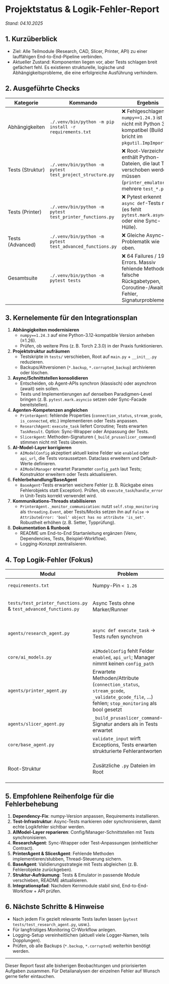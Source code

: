 # Projektstatus & Logik-Fehler-Report

*Stand: 04.10.2025*

## 1. Kurzüberblick
- Ziel: Alle Teilmodule (Research, CAD, Slicer, Printer, API) zu einer lauffähigen End-to-End-Pipeline verbinden.
- Aktueller Zustand: Komponenten liegen vor, aber Tests schlagen breit gefächert fehl. Es existieren strukturelle, logische und Abhängigkeitsprobleme, die eine erfolgreiche Ausführung verhindern.

## 2. Ausgeführte Checks
| Kategorie | Kommando | Ergebnis |
| --- | --- | --- |
| Abhängigkeiten | `./.venv/bin/python -m pip install -r requirements.txt` | ❌ Fehlgeschlagen. `numpy==1.24.3` ist nicht mit Python 3.12 kompatibel (Build bricht im `pkgutil.ImpImporter`). |
| Tests (Struktur) | `./.venv/bin/python -m pytest test_project_structure.py` | ❌ Root-Verzeichnis enthält Python-Dateien, die laut Test verschoben werden müssen (`printer_emulator.py`, mehrere `test_*.py`). |
| Tests (Printer) | `./.venv/bin/python -m pytest test_printer_functions.py` | ❌ Pytest erkennt `async def`-Tests nicht (es fehlt `pytest.mark.asyncio` oder eine Sync-Hülle). |
| Tests (Advanced) | `./.venv/bin/python -m pytest test_advanced_functions.py` | ❌ Gleiche Async-Problematik wie oben. |
| Gesamtsuite | `./.venv/bin/python -m pytest tests` | ❌ 64 Failures / 19 Errors. Massiv fehlende Methoden, falsche Rückgabetypen, Coroutine-/Await-Fehler, Signaturprobleme. |

## 3. Kernelemente für den Integrationsplan
1. **Abhängigkeiten modernisieren**  
   - `numpy==1.24.3` auf eine Python-3.12-kompatible Version anheben (≥1.26).  
   - Prüfen, ob weitere Pins (z. B. Torch 2.3.0) in der Praxis funktionieren.
2. **Projektstruktur aufräumen**  
   - Testskripte in `tests/` verschieben, Root auf `main.py` + `__init__.py` reduzieren.  
   - Backups/Altversionen (`*.backup`, `*.corrupted_backup`) archivieren oder löschen.
3. **Async/Schnittstellen konsolidieren**  
   - Entscheiden, ob Agent-APIs synchron (klassisch) oder asynchron (await) sein sollen.  
   - Tests und Implementierungen auf denselben Paradigmen-Level bringen (z. B. `pytest.mark.asyncio` setzen oder Sync-Facade bereitstellen).
4. **Agenten-Kompetenzen angleichen**  
   - `PrinterAgent`: fehlende Properties (`connection_status`, `stream_gcode`, `is_connected`, etc.) implementieren oder Tests anpassen.  
   - `ResearchAgent`: `execute_task` liefert Coroutine; Tests erwarten `TaskResult`. Option: Sync-Wrapper oder Anpassung der Tests.  
   - `SlicerAgent`: Methoden-Signaturen (`_build_prusaslicer_command`) stimmen nicht mit Tests überein.
5. **AI-Model-Layer korrigieren**  
   - `AIModelConfig` akzeptiert aktuell keine Felder wie `enabled` oder `api_url`, die Tests voraussetzen. Dataclass erweitern und Default-Werte definieren.  
   - `AIModelManager` erwartet Parameter `config_path` laut Tests; Konstruktor erweitern oder Tests aktualisieren.
6. **Fehlerbehandlung/BaseAgent**  
   - `BaseAgent`-Tests erwarten weichere Fehler (z. B. Rückgabe eines Fehlerobjekts statt Exception). Prüfen, ob `execute_task`/`handle_error` in Unit-Tests korrekt verwendet wird.
7. **Kommunikations-Threads stabilisieren**  
   - `PrinterAgent._monitor_communication`: nutzt `self.stop_monitoring` als `threading.Event`, aber Tests/Mocks setzen ihn auf `False` → `AttributeError: 'bool' object has no attribute 'is_set'`. Robustheit erhöhen (z. B. Setter, Typprüfung).
8. **Dokumentation & Runbook**  
   - README um End-to-End Startanleitung ergänzen (Venv, Dependencies, Tests, Beispiel-Workflow).  
   - Logging-Konzept zentralisieren.

## 4. Top Logik-Fehler (Fokus)
| Modul | Problem | Auswirkung |
| --- | --- | --- |
| `requirements.txt` | Numpy-Pin `< 1.26` | Installationsstop auf Python 3.12. |
| `tests/test_printer_functions.py` & `test_advanced_functions.py` | Async Tests ohne Marker/Runner | Tests laufen nicht, unabhängig von Implementierung. |
| `agents/research_agent.py` | `async def execute_task` → Tests rufen synchron | Alle Tests erhalten Coroutine statt `TaskResult`. |
| `core/ai_models.py` | `AIModelConfig` fehlt Felder `enabled`, `api_url`; Manager nimmt keinen `config_path` | Mehrere Tests brechen mit `TypeError`. |
| `agents/printer_agent.py` | Erwartete Methoden/Attribute (`connection_status`, `stream_gcode`, `_validate_gcode_file`, …) fehlen; `stop_monitoring` als bool gesetzt | Ca. 15 Tests scheitern, Threads crashen, Funktionen unvollständig. |
| `agents/slicer_agent.py` | `_build_prusaslicer_command`-Signatur anders als in Tests erwartet | Kernfunktion nicht testbar. |
| `core/base_agent.py` | `validate_input` wirft Exceptions, Tests erwarten strukturierte Fehlerantworten | Mehrere BaseAgent-Tests scheitern. |
| Root-Struktur | Zusätzliche `.py` Dateien im Root | Struktur-Test rot; erschwert saubere Paketbildung. |

## 5. Empfohlene Reihenfolge für die Fehlerbehebung
1. **Dependency-Fix**: numpy-Version anpassen, Requirements installieren.  
2. **Test-Infrastruktur**: Async-Tests markieren oder synchronisieren, damit echte Logikfehler sichtbar werden.  
3. **AIModel-Layer reparieren**: Config/Manager-Schnittstellen mit Tests synchronisieren.  
4. **ResearchAgent**: Sync-Wrapper oder Test-Anpassungen (einheitlicher Contract).  
5. **PrinterAgent & SlicerAgent**: Fehlende Methoden implementieren/stubben, Thread-Steuerung sichern.  
6. **BaseAgent**: Validierungsstrategie mit Tests abgleichen (z. B. Fehlerobjekte zurückgeben).  
7. **Struktur-Aufräumung**: Tests & Emulator in passende Module verschieben, README aktualisieren.  
8. **Integrationspfad**: Nachdem Kernmodule stabil sind, End-to-End-Workflow + API prüfen.

## 6. Nächste Schritte & Hinweise
- Nach jedem Fix gezielt relevante Tests laufen lassen (`pytest tests/test_research_agent.py`, usw.).
- Für langfristiges Monitoring CI-Workflow anlegen.
- Logging-Setup vereinheitlichen (aktuell viele Logger-Namen, teils Dopplungen).
- Prüfen, ob alle Backups (`*.backup`, `*.corrupted`) weiterhin benötigt werden.

---
Dieser Report fasst alle bisherigen Beobachtungen und priorisierten Aufgaben zusammen. Für Detailanalysen der einzelnen Fehler auf Wunsch gerne tiefer eintauchen.
